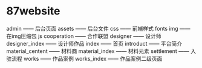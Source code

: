 # 87website
admin     ——    后台页面
assets    ——    后台文件
css       ——    前端样式
fonts
img       ——    在img压缩包
js
cooperation       ——  合作联盟
designer          ——  设计师
designer_index    ——  设计师作品
index             ——  首页
introduct         ——  平台简介
material_centent  ——  材料商
material_index    ——  材料元素
settlement        ——  入驻流程
works             ——  作品案例
works_index       ——  作品案例二级页面
